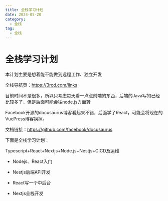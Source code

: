 ```yaml
---
title: 全栈学习计划
date: 2024-05-20
category:
  - 全栈
tag:
  - 全栈
---
```


# 全栈学习计划

本计划主要是想着能不能做到远程工作、独立开发

全栈导航页：https://3rcd.com/links

目前时间不是很多，所以只考虑每天看一点点前端的东西，后端的Java写的已经比较多了，但是后面可能会往node.js方面转

Facebook开源的docusaurus博客看起来不错，后面学了React，可能会将现在的VuePress博客换掉。

文档链接：https://github.com/facebook/docusaurus



下面是全栈学习计划：

Typescript+React+Nextjs+Node.js+Nestjs+CICD及运维

+ Nodejs、React入门

+ Nestjs后端API开发

+ React写一个中后台

+ Nextjs全栈开发

  